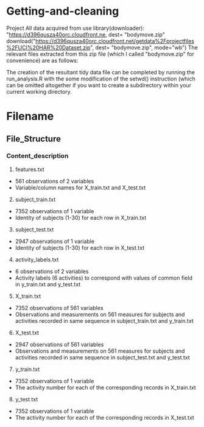 # Getting-and-cleaning
Project
All data acquired from use library(downloader): "https://d396qusza40orc.cloudfront.ne, dest= "bodymove.zip"
download("https://d396qusza40orc.cloudfront.net/getdata%2Fprojectfiles%2FUCI%20HAR%20Dataset.zip", dest= "bodymove.zip", mode="wb")
The relevant files extracted from this zip file (which I called "bodymove.zip" for convenience) are as follows:

The creation of the resultant tidy data file can be completed by running the run_analysis.R with the some modification of the setwd() instruction (which can be omitted altogether if you want to create a subdirectory within your current working directory.

# Filename	
## File_Structure	
### Content_description
1. features.txt	
+ 561 observations of 2 variables	
+ Variable/column names for X_train.txt and X_test.txt
2. subject_train.txt	
+ 7352 observations of 1 variable	
+ Identity of subjects (1-30) for each row in X_train.txt
3. subject_test.txt	
+ 2947 observations of 1 variable	
+ Identity of subjects (1-30) for each row in X_test.txt
4. activity_labels.txt	
+ 6 observations of 2 variables	
+ Activity labels (6 activities) to correspond with values of common field in y_train.txt and y_test.txt
5. X_train.txt	
+ 7352 observations of 561 variables	
+ Observations and measurements on 561 measures for subjects and activities recorded in same sequence in subject_train.txt and y_train.txt
6. X_test.txt	
+ 2947 observations of 561 variables	
+ Observations and measurements on 561 measures for subjects and activities recorded in same sequence in subject_test.txt and y_test.txt
7. y_train.txt	
+ 7352 observations of 1 variable	
+ The activity number for each of the corresponding records in X_train.txt
8. y_test.txt	
+ 7352 observations of 1 variable	
+ The activity number for each of the corresponding records in X_test.txt
